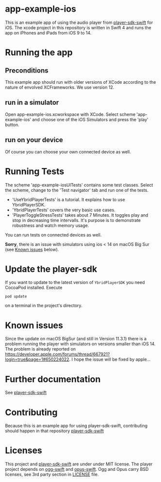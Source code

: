 # app-example-ios
This is an example app of using the audio player from [player-sdk-swift](https://github.com/ybrid/player-sdk-swift) for iOS. The xcode project in this repository is written in Swift 4 and runs the app on iPhones and iPads from iOS 9 to 14. 

# Running the app

## Preconditions
This example app should run with older versions of XCode according to the nature of envolved XCFrameworks. We use version 12.

## run in a simulator
Open app-example-ios.xcworkspace with XCode. Select scheme 'app-example-ios' and choose one of the iOS Simulators and press the 'play' button. 

## run on your device
Of course you can choose your own connected device as well. 


# Running Tests 
The scheme 'app-example-iosUITests' contains some test classes. Select the scheme, change to the 'Test navigator' tab and run one of the tests.

- 'UseYbridPlayerTests' is a tutorial. It explains how to use YbridPlayerSDK.
- 'YbridPlayerTests' covers the very basic use cases.
- 'PlayerToggleStressTests' takes about 7 Minutes. It toggles play and stop in decreasing time intervalls. It's purpose is to demonstrate robustness and watch memory usage.

You can run tests on connected devices as well.

**Sorry**, there is an issue with simulators using ios < 14 on macOS Big Sur (see [Known issues](https://github.com/ybrid/app-example-ios#known-issues) below).


# Update the player-sdk
If you want to update to the latest version of ```YbridPlayerSDK``` you need CocoaPod installed. Execute
```shell
pod update
```
on a terminal in the project's directory.


# Known issues
Since the update on macOS BigSur (and still in Version 11.3.1) there is a problem running the player with simulators on versions smaller than iOS 14. The problem is already reported on https://developer.apple.com/forums/thread/667921?login=true&page=1#650224022. I hope the issue will be fixed by apple...

# Further documentation
See [player-sdk-swift](https://github.com/ybrid/player-sdk-swift)

# Contributing
Because this is an example app for using player-sdk-swift, contributing should happen in that repository [player-sdk-swift](https://github.com/ybrid/player-sdk-swift)

# Licenses
This project and [player-sdk-swift](https://github.com/ybrid/player-sdk-swift) are under under MIT license. The player project depends on [ogg-swift](https://github.com/ybrid/ogg-swift) and [opus-swift](https://github.com/ybrid/opus-swift). Ogg and Opus carry BSD licenses, see 3rd party section in [LICENSE](https://github.com/ybrid/app-example-ios/blob/master/LICENSE) file.